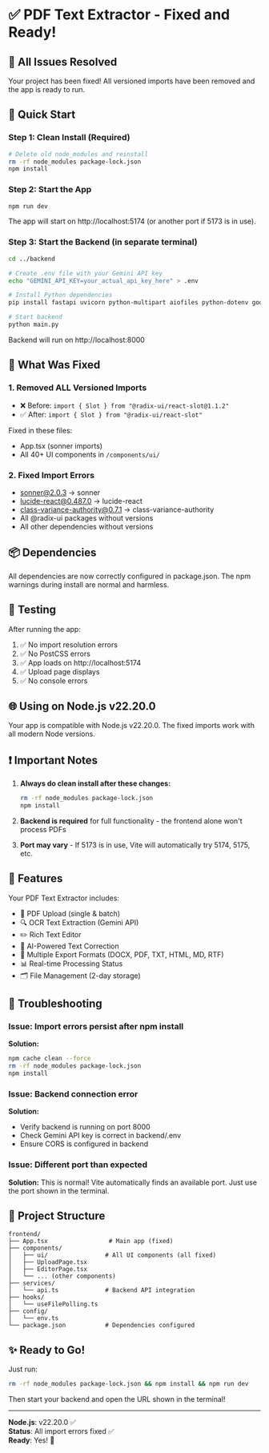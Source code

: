 # ✅ PDF Text Extractor - Fixed and Ready!

## 🎉 All Issues Resolved

Your project has been fixed! All versioned imports have been removed and the app is ready to run.

## 🚀 Quick Start

### Step 1: Clean Install (Required)
```bash
# Delete old node_modules and reinstall
rm -rf node_modules package-lock.json
npm install
```

### Step 2: Start the App
```bash
npm run dev
```

The app will start on http://localhost:5174 (or another port if 5173 is in use).

### Step 3: Start the Backend (in separate terminal)
```bash
cd ../backend

# Create .env file with your Gemini API key
echo "GEMINI_API_KEY=your_actual_api_key_here" > .env

# Install Python dependencies
pip install fastapi uvicorn python-multipart aiofiles python-dotenv google-generativeai python-docx

# Start backend
python main.py
```

Backend will run on http://localhost:8000

## 🔧 What Was Fixed

### 1. Removed ALL Versioned Imports
- ❌ Before: `import { Slot } from "@radix-ui/react-slot@1.1.2"`
- ✅ After: `import { Slot } from "@radix-ui/react-slot"`

Fixed in these files:
- App.tsx (sonner imports)
- All 40+ UI components in `/components/ui/`

### 2. Fixed Import Errors
- sonner@2.0.3 → sonner
- lucide-react@0.487.0 → lucide-react
- class-variance-authority@0.7.1 → class-variance-authority
- All @radix-ui packages without versions
- All other dependencies without versions

## 📦 Dependencies

All dependencies are now correctly configured in package.json. The npm warnings during install are normal and harmless.

## 🧪 Testing

After running the app:
1. ✅ No import resolution errors
2. ✅ No PostCSS errors
3. ✅ App loads on http://localhost:5174
4. ✅ Upload page displays
5. ✅ No console errors

## 🌐 Using on Node.js v22.20.0

Your app is compatible with Node.js v22.20.0. The fixed imports work with all modern Node versions.

## ❗ Important Notes

1. **Always do clean install after these changes:**
   ```bash
   rm -rf node_modules package-lock.json
   npm install
   ```

2. **Backend is required** for full functionality - the frontend alone won't process PDFs

3. **Port may vary** - If 5173 is in use, Vite will automatically try 5174, 5175, etc.

## 🎯 Features

Your PDF Text Extractor includes:
- 📄 PDF Upload (single & batch)
- 🔍 OCR Text Extraction (Gemini API)
- ✏️ Rich Text Editor
- 🤖 AI-Powered Text Correction
- 💾 Multiple Export Formats (DOCX, PDF, TXT, HTML, MD, RTF)
- 📊 Real-time Processing Status
- 🗂️ File Management (2-day storage)

## 🐛 Troubleshooting

### Issue: Import errors persist after npm install
**Solution:** 
```bash
npm cache clean --force
rm -rf node_modules package-lock.json
npm install
```

### Issue: Backend connection error
**Solution:** 
- Verify backend is running on port 8000
- Check Gemini API key is correct in backend/.env
- Ensure CORS is configured in backend

### Issue: Different port than expected
**Solution:** 
This is normal! Vite automatically finds an available port. Just use the port shown in the terminal.

## 📁 Project Structure

```
frontend/
├── App.tsx                 # Main app (fixed)
├── components/
│   ├── ui/                # All UI components (all fixed)
│   ├── UploadPage.tsx
│   ├── EditorPage.tsx
│   └── ... (other components)
├── services/
│   └── api.ts             # Backend API integration
├── hooks/
│   └── useFilePolling.ts
├── config/
│   └── env.ts
└── package.json           # Dependencies configured
```

## ✨ Ready to Go!

Just run:
```bash
rm -rf node_modules package-lock.json && npm install && npm run dev
```

Then start your backend and open the URL shown in the terminal!

---

**Node.js**: v22.20.0 ✅  
**Status**: All import errors fixed ✅  
**Ready**: Yes! 🚀
